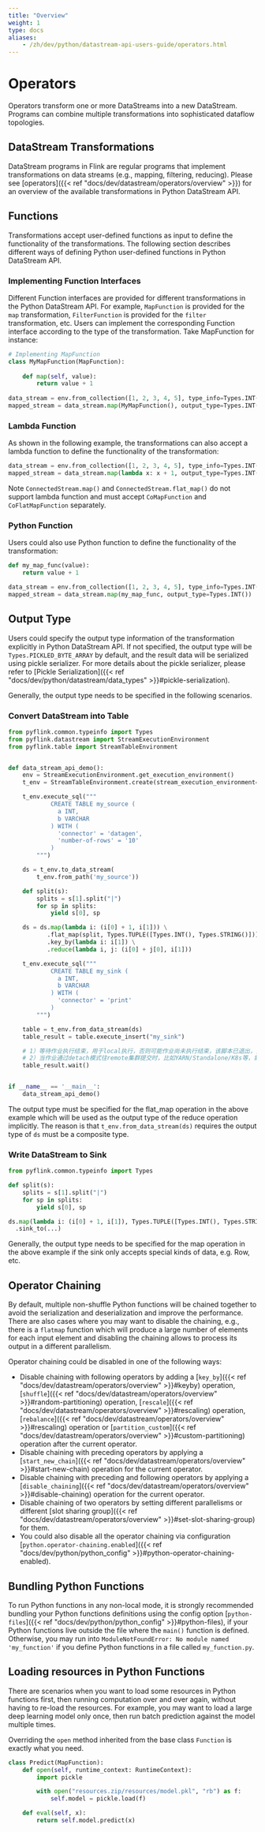 ```yaml
---
title: "Overview"
weight: 1
type: docs
aliases:
    - /zh/dev/python/datastream-api-users-guide/operators.html
---
```

<!--
Licensed to the Apache Software Foundation (ASF) under one
or more contributor license agreements.  See the NOTICE file
distributed with this work for additional information
regarding copyright ownership.  The ASF licenses this file
to you under the Apache License, Version 2.0 (the
"License"); you may not use this file except in compliance
with the License.  You may obtain a copy of the License at

  http://www.apache.org/licenses/LICENSE-2.0

Unless required by applicable law or agreed to in writing,
software distributed under the License is distributed on an
"AS IS" BASIS, WITHOUT WARRANTIES OR CONDITIONS OF ANY
KIND, either express or implied.  See the License for the
specific language governing permissions and limitations
under the License.
-->

# Operators

Operators transform one or more DataStreams into a new DataStream. Programs can combine multiple transformations into 
sophisticated dataflow topologies.

## DataStream Transformations

DataStream programs in Flink are regular programs that implement transformations on data streams (e.g., mapping, 
filtering, reducing). Please see [operators]({{< ref "docs/dev/datastream/operators/overview" >}})
for an overview of the available transformations in Python DataStream API.

## Functions
Transformations accept user-defined functions as input to define the functionality of the transformations.
The following section describes different ways of defining Python user-defined functions in Python DataStream API.

### Implementing Function Interfaces
Different Function interfaces are provided for different transformations in the Python DataStream API. For example, 
`MapFunction` is provided for the `map` transformation, `FilterFunction` is provided for the `filter` transformation, etc.
Users can implement the corresponding Function interface according to the type of the transformation. Take MapFunction for
instance:

```python
# Implementing MapFunction
class MyMapFunction(MapFunction):
    
    def map(self, value):
        return value + 1
        
data_stream = env.from_collection([1, 2, 3, 4, 5], type_info=Types.INT())
mapped_stream = data_stream.map(MyMapFunction(), output_type=Types.INT())
```

### Lambda Function
As shown in the following example, the transformations can also accept a lambda function to define the functionality of the transformation:

```python
data_stream = env.from_collection([1, 2, 3, 4, 5], type_info=Types.INT())
mapped_stream = data_stream.map(lambda x: x + 1, output_type=Types.INT())
```

<span class="label label-info">Note</span> `ConnectedStream.map()` and `ConnectedStream.flat_map()` do not support
lambda function and must accept `CoMapFunction` and `CoFlatMapFunction` separately.

### Python Function
Users could also use Python function to define the functionality of the transformation:

```python
def my_map_func(value):
    return value + 1

data_stream = env.from_collection([1, 2, 3, 4, 5], type_info=Types.INT())
mapped_stream = data_stream.map(my_map_func, output_type=Types.INT())
```

## Output Type

Users could specify the output type information of the transformation explicitly in Python DataStream API. If not
specified, the output type will be `Types.PICKLED_BYTE_ARRAY` by default, and the result data will be serialized using pickle serializer.
For more details about the pickle serializer, please refer to [Pickle Serialization]({{< ref "docs/dev/python/datastream/data_types" >}}#pickle-serialization).

Generally, the output type needs to be specified in the following scenarios.

### Convert DataStream into Table

```python
from pyflink.common.typeinfo import Types
from pyflink.datastream import StreamExecutionEnvironment
from pyflink.table import StreamTableEnvironment


def data_stream_api_demo():
    env = StreamExecutionEnvironment.get_execution_environment()
    t_env = StreamTableEnvironment.create(stream_execution_environment=env)

    t_env.execute_sql("""
            CREATE TABLE my_source (
              a INT,
              b VARCHAR
            ) WITH (
              'connector' = 'datagen',
              'number-of-rows' = '10'
            )
        """)

    ds = t_env.to_data_stream(
        t_env.from_path('my_source'))

    def split(s):
        splits = s[1].split("|")
        for sp in splits:
            yield s[0], sp

    ds = ds.map(lambda i: (i[0] + 1, i[1])) \
           .flat_map(split, Types.TUPLE([Types.INT(), Types.STRING()])) \
           .key_by(lambda i: i[1]) \
           .reduce(lambda i, j: (i[0] + j[0], i[1]))

    t_env.execute_sql("""
            CREATE TABLE my_sink (
              a INT,
              b VARCHAR
            ) WITH (
              'connector' = 'print'
            )
        """)

    table = t_env.from_data_stream(ds)
    table_result = table.execute_insert("my_sink")

    # 1）等待作业执行结束，用于local执行，否则可能作业尚未执行结束，该脚本已退出，会导致minicluster过早退出
    # 2）当作业通过detach模式往remote集群提交时，比如YARN/Standalone/K8s等，需要移除该方法
    table_result.wait()


if __name__ == '__main__':
    data_stream_api_demo()
```

The output type must be specified for the flat_map operation in the above example which will be used as
the output type of the reduce operation implicitly. The reason is that
`t_env.from_data_stream(ds)` requires the output type of `ds` must be a composite type.

### Write DataStream to Sink

```python
from pyflink.common.typeinfo import Types

def split(s):
    splits = s[1].split("|")
    for sp in splits:
        yield s[0], sp

ds.map(lambda i: (i[0] + 1, i[1]), Types.TUPLE([Types.INT(), Types.STRING()])) \
  .sink_to(...)
```

Generally, the output type needs to be specified for the map operation in the above example if the sink only accepts special kinds of data, e.g. Row, etc.

## Operator Chaining

By default, multiple non-shuffle Python functions will be chained together to avoid the serialization and
deserialization and improve the performance. There are also cases where you may want to disable
the chaining, e.g., there is a `flatmap` function which will produce a large number of elements for
each input element and disabling the chaining allows to process its output in a different parallelism.

Operator chaining could be disabled in one of the following ways:
- Disable chaining with following operators by adding a [`key_by`]({{< ref "docs/dev/datastream/operators/overview" >}}#keyby) operation,
  [`shuffle`]({{< ref "docs/dev/datastream/operators/overview" >}}#random-partitioning) operation,
  [`rescale`]({{< ref "docs/dev/datastream/operators/overview" >}}#rescaling) operation,
  [`rebalance`]({{< ref "docs/dev/datastream/operators/overview" >}}#rescaling) operation or
  [`partition_custom`]({{< ref "docs/dev/datastream/operators/overview" >}}#custom-partitioning) operation
  after the current operator.
- Disable chaining with preceding operators by applying a
  [`start_new_chain`]({{< ref "docs/dev/datastream/operators/overview" >}}#start-new-chain) operation for the current operator.
- Disable chaining with preceding and following operators by applying a
  [`disable_chaining`]({{< ref "docs/dev/datastream/operators/overview" >}}#disable-chaining) operation for the current operator.
- Disable chaining of two operators by setting different parallelisms or different
  [slot sharing group]({{< ref "docs/dev/datastream/operators/overview" >}}#set-slot-sharing-group) for them.
- You could also disable all the operator chaining via configuration
  [`python.operator-chaining.enabled`]({{< ref "docs/dev/python/python_config" >}}#python-operator-chaining-enabled).

## Bundling Python Functions

To run Python functions in any non-local mode, it is strongly recommended
bundling your Python functions definitions using the config option [`python-files`]({{< ref "docs/dev/python/python_config" >}}#python-files),
if your Python functions live outside the file where the `main()` function is defined.
Otherwise, you may run into `ModuleNotFoundError: No module named 'my_function'`
if you define Python functions in a file called `my_function.py`.

## Loading resources in Python Functions

There are scenarios when you want to load some resources in Python functions first,
then running computation over and over again, without having to re-load the resources.
For example, you may want to load a large deep learning model only once,
then run batch prediction against the model multiple times.

Overriding the `open` method inherited from the base class `Function` is exactly what you need.

```python
class Predict(MapFunction):
    def open(self, runtime_context: RuntimeContext):
        import pickle

        with open("resources.zip/resources/model.pkl", "rb") as f:
            self.model = pickle.load(f)

    def eval(self, x):
        return self.model.predict(x)
```
